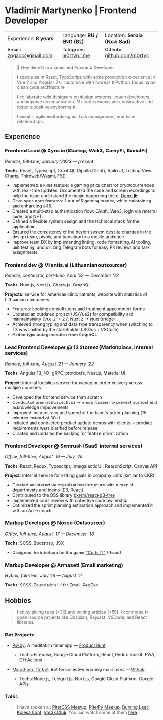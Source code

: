 # Vladimir Martynenko | Frontend Developer

|                      |                                  |                      |  
| -------------------- | -------------------------------- | ------------------- |  
| Experience:  **8 years**    | Language:  **RU / ENG (B2)**       | Location: **Serbia (Novi Sad)**   |  
| Email: [zogacc@gmail.com](mailto:zogacc@gmail.com) | Telegram: [m0rtyn.t.me](https://m0rtyn.t.me)  |  Github: [github.com/m0rtyn](https://github.com/m0rtyn) |  

> 👋 Hey there! I’m a seasoned Frontend Developer.
> 
> I specialize in React, TypeScript, with some production experience in Vue 2 and Angular 2+. I automate with Node.js & Python, focusing on clean code architecture.
> 
> I collaborate with designers on design systems, coach developers, and improve communication. My code reviews are constructive and foster a positive environment.
> 
> I excel in agile methodologies, task management, and team relationships.

## Experience

### Frontend Lead @ Xyro.io (Startup, Web3, GamyFi, SocialFi)

*Remote, full-time, January '2023 — present*

**Techs**: React, Typescript, GraphQL (Apollo Client), RadixUI, Trading View Charts, Thirdweb/Wagmi, FSD

- Implemented a killer feature: a gaming price chart for cryptocurrencies with real-time updates. Documented the code and screen recordings to help the team understand the magic happening there. [Demo ▶️](https://youtu.be/4XyXVeOLq8Q)
- Developed core features: 3 out of 5 gaming modes, while maintaining and enhancing all 5.
- Created a multi-step authentication flow: OAuth, Web3, login via referral code, and NFT.
- Defined a flexible system design and the technical stack for the application
- Ensured the consistency of the design system despite changes in the design team, pivots, and transition to a mobile audience
- Improve team DX by implementing linting, code formatting, AI tooling, unit testing, and utilizing Telegram bots for easy PR reviews and task assignments.

### Frontend dev @ Vilantis.ai (Lithuanian outsourcer)

*Remote, contractor, part-time, April '22 — December '22*

**Techs**: Nuxt.js, Next.js, Charts.js, GraphQL

**Projects**: service for American clinic patients, website with statistics of Lithuanian companies

- Features: booking consultations and treatment appointment forms
- Updated an outdated project (JS/Vue2) for compatibility and maintainability (Vue 2 → 2.7, Nuxt 2 → Nuxt Bridge)
- Achieved strong typing and data type transparency when switching to TS was limited by the stakeholder (JSDoc + VSCode)
- Added type autogeneration from GraphQL

### Lead Frontend Developer @ 12 Storeez (Marketplace, internal services)

*Remote, full-time, August '21 — January '22*

**Techs**: Angular 13, NX, gRPC, protobufs, Nest.js, Material UI

**Project**: internal logistics service for managing order delivery across multiple countries

- Developed the frontend service from scratch
- Conducted team retrospectives → made it easier to prevent burnout and acknowledge improvements
- Improved the accuracy and speed of the team's poker planning (15 minutes instead of 30+)
- Initiated and conducted product update demos with clients → product requirements were clarified before release
- Curated and updated the backlog for feature prioritization

### Frontend Developer @ Semrush (SaaS, internal services)

*Office, full-time, August '19 — July '20*

**Techs**: React, Redux, Typescript, Intergalactic UI, ReasonScript, Canvas API 

**Project**: internal service for setting goals in company units (similar to OKR)

- Created an interactive organizational structure with a map of departments and teams (D3, React)
- Contributed to the OSS library [bkrem/react-d3-tree](https://bkrem.github.io/react-d3-tree/)
- Implemented code review with collective code ownership
- Optimized the sprint planning estimation approach and implemented it with an Agile coach

### Markup Developer @ Noveo (Outsourcer)

*Office, full-time, August '17 — December '18*

**Techs**: SCSS, Bootstrap, JSX

- Designed the interface for the game ["Go to IT"](https://store.steampowered.com/app/953060/Go_to_IT/) (React)

### Markup Developer @ Armaseti (Email marketing)

*Hybrid, full-time, July '16 — August '17*

**Techs**: SCSS, Foundation UI for Email, RegExp

## Hobbies

> I enjoy giving talks (>30) and writing articles (>50). I contribute to open-source projects like Obsidian, Raycast, VSCode, and React libraries.

### Pet Projects

- [Pokoy](https://pokoy.app): A meditation timer app  — [Product Hunt](https://www.producthunt.com/products/pokoy)
  - Techs: Firebase, Google Cloud Platform, React, Redux Toolkit, PWA, GH Actions

- [Marathons TG bot](http://bit.ly/hammers-of-time): Bot for collective learning marathons — [Github](https://github.com/m0rtyn/marathons-bot)
  - Techs: Node.js, Telegraf.js, Next.js, Google Cloud Platform, Google APIs

### Talks

> I have spoken at: [PiterCSS Meetup](https://vk.com/pitercss_meetup), [PiterPy Meetup](https://twitter.com/piterpy_meetup), [Burning Lead](https://twitter.com/BurningLead), [Kolesa Conf](https://kolesa-conf.kz/), [Vas3k.Club](https://vas3k.club). You can watch some of them [here](https://bit.ly/martyn-talks).
